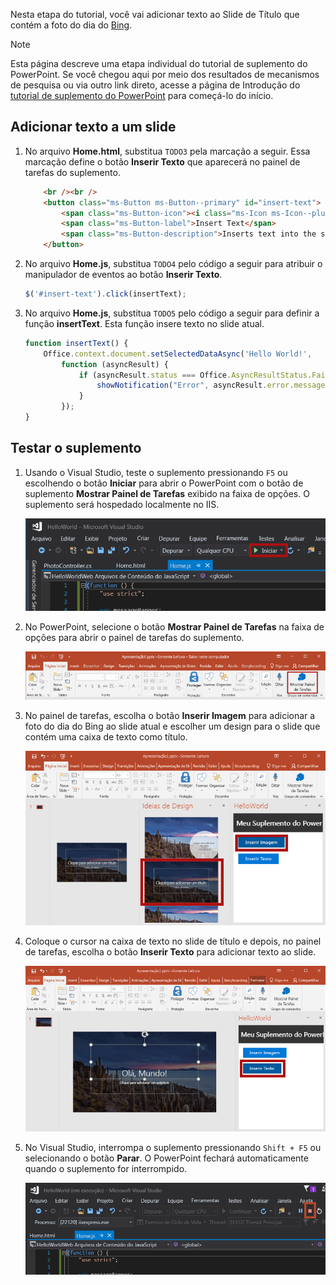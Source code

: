 Nesta etapa do tutorial, você vai adicionar texto ao Slide de Título que contém a foto do dia do [Bing](https://www.bing.com).

> [!NOTE]
> Esta página descreve uma etapa individual do tutorial de suplemento do PowerPoint. Se você chegou aqui por meio dos resultados de mecanismos de pesquisa ou via outro link direto, acesse a página de Introdução do [tutorial de suplemento do PowerPoint](../tutorials/powerpoint-tutorial.yml) para começá-lo do início.

## <a name="add-text-to-a-slide"></a>Adicionar texto a um slide 

1. No arquivo **Home.html**, substitua `TODO3` pela marcação a seguir. Essa marcação define o botão **Inserir Texto** que aparecerá no painel de tarefas do suplemento.

    ```html
        <br /><br />
        <button class="ms-Button ms-Button--primary" id="insert-text">
            <span class="ms-Button-icon"><i class="ms-Icon ms-Icon--plus"></i></span>
            <span class="ms-Button-label">Insert Text</span>
            <span class="ms-Button-description">Inserts text into the slide.</span>
        </button>
    ```

2. No arquivo **Home.js**, substitua `TODO4` pelo código a seguir para atribuir o manipulador de eventos ao botão **Inserir Texto**.

    ```js
    $('#insert-text').click(insertText);
    ```

3. No arquivo **Home.js**, substitua `TODO5` pelo código a seguir para definir a função **insertText**. Esta função insere texto no slide atual.

    ```js
    function insertText() {
        Office.context.document.setSelectedDataAsync('Hello World!',
            function (asyncResult) {
                if (asyncResult.status === Office.AsyncResultStatus.Failed) {
                    showNotification("Error", asyncResult.error.message);
                }
            });
    }
    ```

## <a name="test-the-add-in"></a>Testar o suplemento

1. Usando o Visual Studio, teste o suplemento pressionando `F5` ou escolhendo o botão **Iniciar** para abrir o PowerPoint com o botão de suplemento **Mostrar Painel de Tarefas** exibido na faixa de opções. O suplemento será hospedado localmente no IIS.

    ![Captura de tela do Visual Studio com o botão Iniciar realçado](../images/powerpoint-tutorial-start.png)

2. No PowerPoint, selecione o botão **Mostrar Painel de Tarefas** na faixa de opções para abrir o painel de tarefas do suplemento.

    ![Captura de tela do Visual Studio com o botão Mostrar Painel de Tarefas realçado na faixa de opções Página Inicial](../images/powerpoint-tutorial-show-taskpane-button.png)

3. No painel de tarefas, escolha o botão **Inserir Imagem** para adicionar a foto do dia do Bing ao slide atual e escolher um design para o slide que contém uma caixa de texto como título.

    ![Captura de tela do suplemento do PowerPoint com o botão Inserir imagem realçado](../images/powerpoint-tutorial-insert-image-slide-design.png)

4. Coloque o cursor na caixa de texto no slide de título e depois, no painel de tarefas, escolha o botão **Inserir Texto** para adicionar texto ao slide.

    ![Captura de tela do suplemento do PowerPoint com o botão Inserir Texto realçado](../images/powerpoint-tutorial-insert-text.png)


5. No Visual Studio, interrompa o suplemento pressionando `Shift + F5` ou selecionando o botão **Parar**. O PowerPoint fechará automaticamente quando o suplemento for interrompido.

    ![Captura de tela do Visual Studio com o botão Parar realçado](../images/powerpoint-tutorial-stop.png)